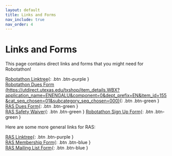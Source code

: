 ```yaml
---
layout: default
title: Links and Forms
nav_include: true
nav_order: 4
---
```


# Links and Forms

This page contains direct links and forms that you might need for Robotathon!

[Robotathon Linktree](https://linktr.ee/robotathon2024?utm_source=linktree_profile_share&ltsid=e97f46bf-044a-4460-9ae9-b069387234ea){: .btn .btn-purple }
<br>
[Robotathon Dues Form (https://utdirect.utexas.edu/txshop/item_details.WBX?application_name=ENENGALU&component=0&dept_prefix=EN&item_id=155&cat_seq_chosen=01&subcategory_seq_chosen=000)](a){: .btn .btn-green }
[RAS Dues Form](https://utdirect.utexas.edu/nlogon/txshop/item_details.WBX?application_name=ENENGALU&component=0&dept_prefix=E2&item_id=199&cat_seq_chosen=02&subcategory_seq_chosen=000){: .btn .btn-green }
<br>
[RAS Safety Waiver](https://docs.google.com/forms/d/e/1FAIpQLSdRvNc2R3vnG0AXu4k7bypacyeB2jgF_D1nDPq76kE8WIIBmQ/viewform){: .btn .btn-green }
[Robotathon Sign Up Form](https://docs.google.com/forms/d/e/1FAIpQLScSTcmRPuThAxm5Y_3yomNF6AkQEQ5HVp_gJdVz3lGVPYHTgw/viewform){: .btn .btn-green }

Here are some more general links for RAS:

[RAS Linktree](https://linktr.ee/ut.ras){: .btn .btn-purple }
<br>
[RAS Membership Form](https://docs.google.com/forms/d/e/1FAIpQLSf5v1L3MB3naSaYESixKXnwWSFYm6uatYRvCiesrBWiLwvQuQ/viewform){: .btn .btn-blue } 
<br>
[RAS Mailing List Form](https://docs.google.com/forms/d/e/1FAIpQLScdAMIHPdN18ZUY6EZq9AYJMJMIKXiRspwr9NHgzLCBaIh4nw/viewform){: .btn .btn-blue }
